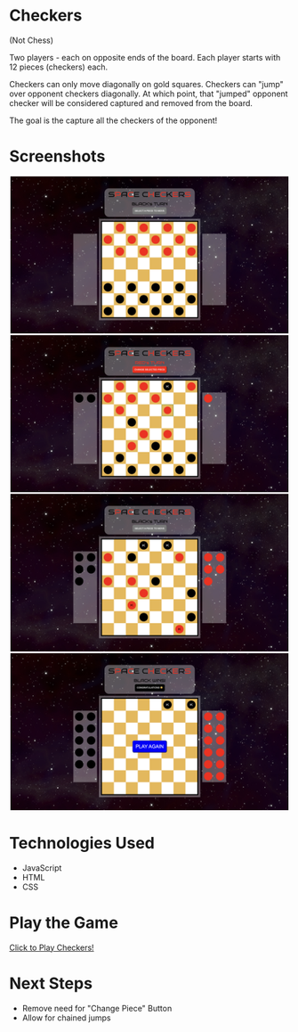 # Checkers

(Not Chess)

Two players - each on opposite ends of the board. Each player starts with 12 pieces (checkers) each.

Checkers can only move diagonally on gold squares. Checkers can "jump" over opponent checkers diagonally. At 
which point, that "jumped" opponent checker will be considered captured and removed from the board.

The goal is the capture all the checkers of the opponent!

# Screenshots

<div align="center">
  <img src="Screenshots/Starting-Screen.png" width="500vmin">
  <img src="Screenshots/Mid-Game.png" width="500vmin">
  <img src="Screenshots/Mid-Mid-Game.png" width="500vmin">
  <img src="Screenshots/End-Game.png" width="500vmin">
</div>

# Technologies Used

- JavaScript
- HTML
- CSS

# Play the Game

[Click to Play Checkers!](https://clem-alleynejr.github.io/checkers/)

# Next Steps

- Remove need for "Change Piece" Button
- Allow for chained jumps
